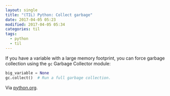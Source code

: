 ```yaml
---
layout: single
title: "(TIL) Python: Collect garbage"
date: 2017-04-05 05:23
modified: 2017-04-05 05:34
categories: til
tags:
  - python
  - til
---
```


If you have a variable with a large memory footprint, you can force garbage collection
using the `gc` Garbage Collector module:

```python
big_variable = None
gc.collect()  # Run a full garbage collection.
```

Via [python.org](https://docs.python.org/3/library/gc.html).
